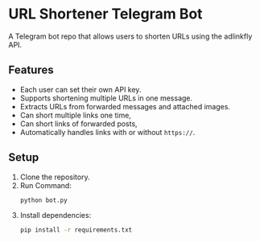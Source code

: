 # URL Shortener Telegram Bot

A Telegram bot repo that allows users to shorten URLs using the adlinkfly API.

## Features
- Each user can set their own API key.
- Supports shortening multiple URLs in one message.
- Extracts URLs from forwarded messages and attached images.
- Can short multiple links one time,
- Can short links of forwarded posts,
- Automatically handles links with or without `https://`.

## Setup
1. Clone the repository.
2. Run Command:
   ```bash
   python bot.py
3. Install dependencies:
   ```bash
   pip install -r requirements.txt


